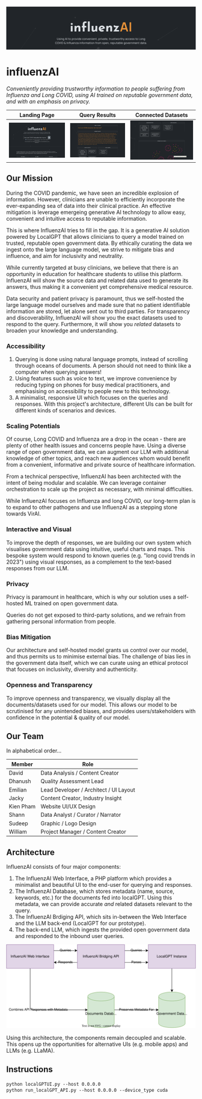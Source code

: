 <html>
    <p align='center'>
        <img src='./doc/banner.png'>
    </p>
</html>

# influenzAI

*Conveniently providing trustworthy information to people suffering from Influenza and Long COVID, using AI trained on reputable government data, and with an emphasis on privacy.*

| Landing Page                 | Query Results                | Connected Datasets           |
| ---------------------------- | ---------------------------- | ---------------------------- |
| ![](./doc/screenshot-01.png) | ![](./doc/screenshot-02.png) | ![](./doc/screenshot-03.png) |

## Our Mission

During the COVID pandemic, we have seen an incredible explosion of information. However, clinicians are unable to efficiently incorporate the ever-expanding sea of data into their clinical practice. An effective mitigation is leverage emergeing generative AI technology to allow easy, convenient and intuitive access to reputable information.

This is where InfluenzAI tries to fill in the gap. It is a generative AI solution powered by LocalGPT that allows clinicians to query a model trained on trusted, reputable open government data. By ethically curating the data we ingest onto the large language model, we strive to mitigate bias and influence, and aim for inclusivity and neutrality.

While currently targeted at busy clinicians, we believe that there is an opportunity in education for healthcare students to utilise this platform. InfluenzAI will show the source data and related data used to generate its answers, thus making it a convenient yet comprehensive medical resource.

Data security and patient privacy is paramount, thus we self-hosted the large language model ourselves and made sure that no patient identifiable information are stored, let alone sent out to third parties. For transparency and discoverability, InfluenzAI will show you the exact datasets used to respond to the query. Furthermore, it will show you *related* datasets to broaden your knowledge and understanding.

### Accessibility

1. Querying is done using natural language prompts, instead of scrolling through oceans of documents. A person should not need to think like a computer when querying answers!
2. Using features such as voice to text, we improve convenience by reducing typing on phones for busy medical practitioners, and emphasising on accessibility to people new to this technology.
3. A minimalist, responsive UI which focuses on the queries and responses. With this project's architecture, different UIs can be built for different kinds of scenarios and devices.

### Scaling Potentials

Of course, Long COVID and Influenza are a drop in the ocean - there are plenty of other health issues and concerns people have. Using a diverse range of open government data, we can augment our LLM with additional knowledge of other topics, and reach new audiences whom would benefit from a convenient, informative and private source of healthcare information.

From a technical perspective, InfluenzAI has been architected with the intent of being modular and scalable. We can leverage container orchestration to scale up the project as necessary, with minimal difficulties.

While InfluenzAI focuses on Influenza and long COVID, our long-term plan is to expand to other pathogens and use InfluenzAI as a stepping stone towards VirAI.

### Interactive and Visual

To improve the depth of responses, we are building our own system which visualises government data using intuitive, useful charts and maps. This bespoke system would respond to known queries (e.g. "long covid trends in 2023") using visual responses, as a complement to the text-based responses from our LLM.

### Privacy

Privacy is paramount in healthcare, which is why our solution uses a self-hosted ML trained on open government data.

Queries do not get exposed to third-party solutions, and we refrain from gathering personal information from people.

### Bias Mitigation

Our architecture and self-hosted model grants us control over our model, and thus permits us to minimise external bias. The challenge of bias lies in the government data itself, which we can curate using an ethical protocol that focuses on inclusivity, diversity and authenticity.

### Openness and Transparency

To improve openness and transparency, we visually display all the documents/datasets used for our model. This allows our model to be scrutinised for any unintended biases, and provides users/stakeholders with confidence in the potential & quality of our model.

## Our Team

In alphabetical order...

| Member    | Role                                   |
| --------- | -------------------------------------- |
| David     | Data Analysis / Content Creator        |
| Dhanush   | Quality Assessment Lead                |
| Emilian   | Lead Developer / Architect / UI Layout |
| Jacky     | Content Creator, Industry Insight      |
| Kien Pham | Website UI/UX Design                   |
| Shann     | Data Analyst / Curator / Narrator      |
| Sudeep    | Graphic / Logo Design                  |
| William   | Project Manager / Content Creator      |

## Architecture

InfluenzAI consists of four major components:

1. The InfluenzAI Web Interface, a PHP platform which provides a minimalist and beautiful UI to the end-user for querying and responses.
2. The InfluenzAI Database, which stores metadata (name, source, keywords, etc.) for the documents fed into localGPT. Using this metadata, we can provide accurate *and* related datasets relevant to the query.
3. The InfluenzAI Brdiging API, which sits in-between the Web Interface and the LLM back-end (LocalGPT for our prototype).
4. The back-end LLM, which ingests the provided open government data and responded to the inbound user queries.

![architecture](./doc/architecture.svg)

Using this architecture, the components remain decoupled and scalable. This opens up the opportunities for alternative UIs (e.g. mobile apps) and LLMs (e.g. LLaMA).

## Instructions

```
python localGPTUI.py --host 0.0.0.0
python run_localGPT_API.py --host 0.0.0.0 --device_type cuda
```
